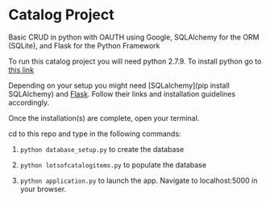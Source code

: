 Catalog Project
================

Basic CRUD in python with OAUTH using Google, SQLAlchemy for the ORM (SQLite), and Flask for the Python Framework

To run this catalog project you will need python 2.7.9. 
To install python go to [this link](https://www.python.org/downloads/)

Depending on your setup you might need [SQLalchemy](pip install SQLAlchemy) and [Flask](http://flask.pocoo.org/docs/0.10/installation/). Follow their links and installation guidelines accordingly.

Once the installation(s) are complete, open your terminal.

cd to this repo and type in the following commands:

1. ``` python database_setup.py ``` to create the database

2. ``` python lotsofcatalogitems.py ``` to populate the database

3. ``` python application.py ``` to launch the app. Navigate to localhost:5000 in your browser.






